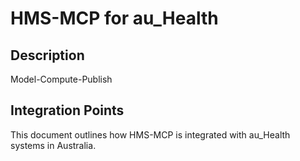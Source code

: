 # HMS-MCP for au_Health

## Description

Model-Compute-Publish

## Integration Points

This document outlines how HMS-MCP is integrated with au_Health systems in Australia.
